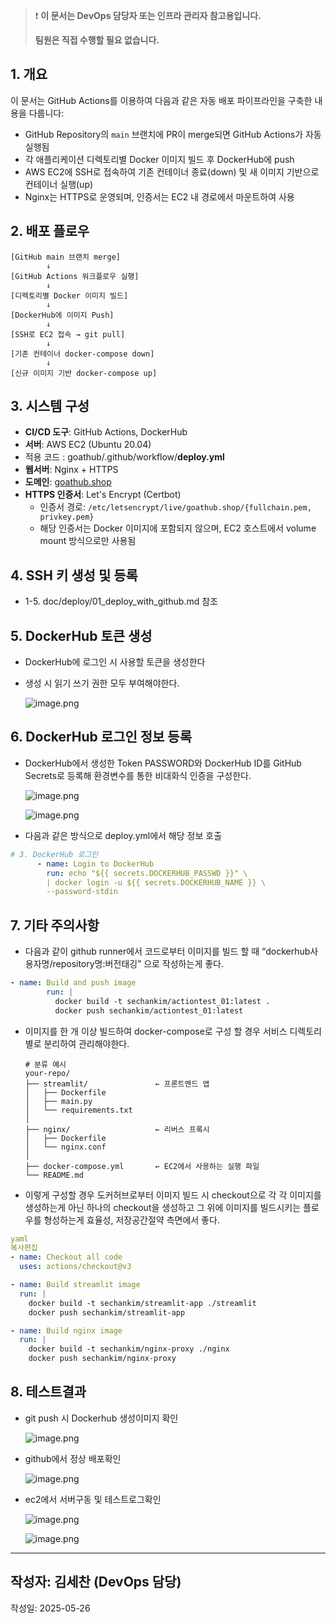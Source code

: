 > ❗ **이 문서는 DevOps 담당자 또는 인프라 관리자 참고용입니다.**
> 
> 
> **팀원은 직접 수행할 필요 없습니다.**
> 

## 1. 개요

이 문서는 GitHub Actions를 이용하여 다음과 같은 자동 배포 파이프라인을 구축한 내용을 다룹니다:

- GitHub Repository의 `main` 브랜치에 PR이 merge되면 GitHub Actions가 자동 실행됨
- 각 애플리케이션 디렉토리별 Docker 이미지 빌드 후 DockerHub에 push
- AWS EC2에 SSH로 접속하여 기존 컨테이너 종료(down) 및 새 이미지 기반으로 컨테이너 실행(up)
- Nginx는 HTTPS로 운영되며, 인증서는 EC2 내 경로에서 마운트하여 사용

## 2. 배포 플로우

```
[GitHub main 브랜치 merge]
        ↓
[GitHub Actions 워크플로우 실행]
        ↓
[디렉토리별 Docker 이미지 빌드]
        ↓
[DockerHub에 이미지 Push]
        ↓
[SSH로 EC2 접속 → git pull]
        ↓
[기존 컨테이너 docker-compose down]
        ↓
[신규 이미지 기반 docker-compose up]
```

## 3. 시스템 구성

- **CI/CD 도구**: GitHub Actions, DockerHub
- **서버**: AWS EC2 (Ubuntu 20.04)
- 적용 코드 : 
goathub/.github/workflow/**deploy.yml**
- **웹서버**: Nginx + HTTPS
- **도메인**: [goathub.shop](https://goathub.shop/)
- **HTTPS 인증서**: Let's Encrypt (Certbot)
    - 인증서 경로: `/etc/letsencrypt/live/goathub.shop/{fullchain.pem, privkey.pem}`
    - 해당 인증서는 Docker 이미지에 포함되지 않으며, EC2 호스트에서 volume mount 방식으로만 사용됨
    

## 4. SSH 키 생성 및 등록

- 1-5. doc/deploy/01_deploy_with_github.md 참조

## 5. DockerHub 토큰 생성

- DockerHub에 로그인 시 사용할 토큰을 생성한다
- 생성 시 읽기 쓰기 권한 모두 부여해야한다.
    
    ![image.png](attachment:222d16e0-9802-492a-9c1f-e5ad4d25e4a3:image.png)
    

## 6. DockerHub 로그인 정보 등록

- DockerHub에서 생성한 Token PASSWORD와 DockerHub ID를 GitHub Secrets로 등록해 환경변수를 통한 비대화식 인증을 구성한다.
    
    ![image.png](attachment:d642e762-e9aa-4e3a-bdcd-77602eafe3ae:image.png)
    
    ![image.png](attachment:1e26c5bc-0525-4fc9-ad0c-6121a78efc31:image.png)
    

- 다음과 같은 방식으로 deploy.yml에서 해당 정보 호출

```yaml
# 3. DockerHub 로그인
      - name: Login to DockerHub
        run: echo "${{ secrets.DOCKERHUB_PASSWD }}" \
        | docker login -u ${{ secrets.DOCKERHUB_NAME }} \
        --password-stdin
```

## 7. 기타 주의사항

- 다음과 같이 github runner에서 코드로부터 이미지를 빌드 할 때 “dockerhub사용자명/repository명:버전태깅” 으로 작성하는게 좋다.

```yaml
- name: Build and push image
        run: |
          docker build -t sechankim/actiontest_01:latest .
          docker push sechankim/actiontest_01:latest
```

- 이미지를 한 개 이상 빌드하여 docker-compose로 구성 할 경우 서비스 디렉토리별로 분리하여 관리해야한다.
    
    ```docker
    # 분류 예시
    your-repo/
    ├── streamlit/               ← 프론트엔드 앱
    │   ├── Dockerfile
    │   ├── main.py
    │   └── requirements.txt
    │
    ├── nginx/                   ← 리버스 프록시
    │   ├── Dockerfile
    │   └── nginx.conf
    │
    ├── docker-compose.yml       ← EC2에서 사용하는 실행 파일
    └── README.md
    ```
    
- 이렇게 구성할 경우 도커허브로부터 이미지 빌드 시 checkout으로 각 각 이미지를 생성하는게 아닌 하나의 checkout을 생성하고 그 위에 이미지를 빌드시키는 플로우를 형성하는게 효율성, 저장공간절약 측면에서 좋다.

```yaml
yaml
복사편집
- name: Checkout all code
  uses: actions/checkout@v3

- name: Build streamlit image
  run: |
    docker build -t sechankim/streamlit-app ./streamlit
    docker push sechankim/streamlit-app

- name: Build nginx image
  run: |
    docker build -t sechankim/nginx-proxy ./nginx
    docker push sechankim/nginx-proxy
```

## 8. 테스트결과

- git push 시 Dockerhub 생성이미지 확인
    
    ![image.png](attachment:33174883-1b4b-43dd-8dd6-003bc65fd56d:image.png)
    
- github에서 정상 배포확인
    
    ![image.png](attachment:4d300693-6a2b-470a-9439-62424bbacbe8:image.png)
    
- ec2에서 서버구동 및 테스트로그확인
    
    ![image.png](attachment:916cfab8-9041-4abf-a20d-f65ca2f98583:image.png)
    
    ![image.png](attachment:2ada8061-ec01-473e-b26f-30275aafea96:image.png)
    

---

## 작성자: 김세찬 (DevOps 담당)
작성일: 2025-05-26
